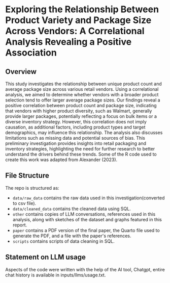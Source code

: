 # Exploring the Relationship Between Product Variety and Package Size Across Vendors: A Correlational Analysis Revealing a Positive Association
## Overview
This study investigates the relationship between unique product count and average package size across various retail vendors. Using a correlational analysis, we aimed to determine whether vendors with a broader product selection tend to offer larger average package sizes. Our findings reveal a positive correlation between product count and package size, indicating that vendors with higher product diversity, such as Walmart, generally provide larger packages, potentially reflecting a focus on bulk items or a diverse inventory strategy. However, this correlation does not imply causation, as additional factors, including product types and target demographics, may influence this relationship. The analysis also discusses limitations such as missing data and potential sources of bias. This preliminary investigation provides insights into retail packaging and inventory strategies, highlighting the need for further research to better understand the drivers behind these trends. Some of the R code used to create this work was adapted from Alexander (2023).


## File Structure

The repo is structured as:
- `data/raw_data` contains the raw data used in this investigation(converted to csv file).
- `data/cleaned_data` contains the cleaned data using SQL.
- `other`  contains copies of LLM conversations, references used in this analysis, along with sketches of the dataset and graphs featured in this report.
- `paper` contains  a PDF version of the final paper, the Quarto file used to generate the PDF, and a file with the paper's references.
- `scripts` contains scripts of data cleaning in SQL.


## Statement on LLM usage

Aspects of the code were written with the help of the AI tool, Chatgpt, entire chat history is available in inputs/llms/usage.txt.

